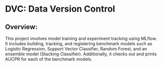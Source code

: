 # DVC: Data Version Control

## Overview:
This project involves model training and experiment tracking using MLflow. It includes building, tracking, and registering benchmark models such as Logistic Regression, Support Vector Classifier, Random Forest, and an ensemble model (Stacking Classifier). Additionally, it checks out and prints AUCPR for each of the benchmark models.
